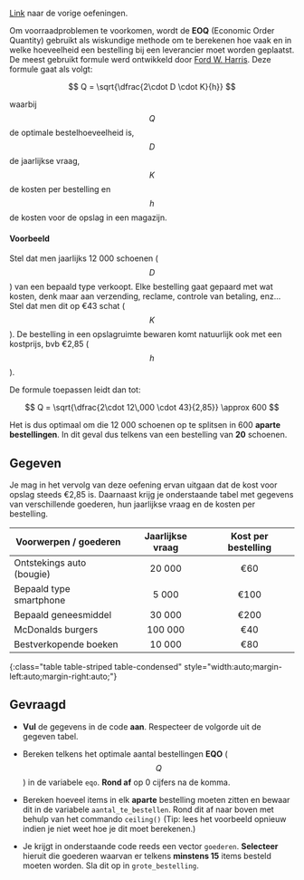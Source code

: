 <span class=".text-end"> <a href="https://dodona.be/nl/courses/2690" target="_blank">Link</a> naar de vorige oefeningen.</span>

Om voorraadproblemen te voorkomen, wordt de **EOQ** (Economic Order Quantity) gebruikt als wiskundige methode om te berekenen hoe vaak en in welke hoeveelheid een bestelling bij een leverancier moet worden geplaatst. De meest gebruikt formule werd ontwikkeld door <a href="https://en.wikipedia.org/wiki/Ford_Whitman_Harris" target="_blank">Ford W. Harris</a>. Deze formule gaat als volgt:

$$
Q = \sqrt{\dfrac{2\cdot D \cdot K}{h}}
$$

waarbij $$Q$$ de optimale bestelhoeveelheid is, $$D$$ de jaarlijkse vraag, $$K$$ de kosten per bestelling en $$h$$ de kosten voor de opslag in een magazijn.

#### Voorbeeld
Stel dat men jaarlijks 12 000 schoenen ($$D$$) van een bepaald type verkoopt. Elke bestelling gaat gepaard met wat kosten, denk maar aan verzending, reclame, controle van betaling, enz... Stel dat men dit op €43 schat ($$K$$). De bestelling in een opslagruimte bewaren komt natuurlijk ook met een kostprijs, bvb €2,85 ($$h$$). 

De formule toepassen leidt dan tot:

$$
Q = \sqrt{\dfrac{2\cdot 12\,000 \cdot 43}{2,85}} \approx 600
$$

Het is dus optimaal om die 12 000 schoenen op te splitsen in 600 **aparte bestellingen**. In dit geval dus telkens van een bestelling van **20** schoenen.

## Gegeven
Je mag in het vervolg van deze oefening ervan uitgaan dat de kost voor opslag steeds €2,85 is. Daarnaast krijg je onderstaande tabel met gegevens van verschillende goederen, hun jaarlijkse vraag en de kosten per bestelling.

| Voorwerpen / goederen     | Jaarlijkse vraag  | Kost per bestelling | 
|---------------------------|:-----------------:|:-------------------:|
| Ontstekings auto (bougie) | 20 000            | €60                 |
| Bepaald type smartphone   | 5 000             | €100                |
| Bepaald geneesmiddel      | 30 000            | €200                |
| McDonalds burgers         | 100 000           | €40                 |
| Bestverkopende boeken     | 10 000            | €80                 |
{:class="table table-striped table-condensed" style="width:auto;margin-left:auto;margin-right:auto;"}

## Gevraagd

- **Vul** de gegevens in de code **aan**. Respecteer de volgorde uit de gegeven tabel.

- Bereken telkens het optimale aantal bestellingen **EQO** ($$Q$$) in de variabele `eqo`. **Rond af** op 0 cijfers na de komma.

- Bereken hoeveel items in elk **aparte** bestelling moeten zitten en bewaar dit in de variabele `aantal_te_bestellen`. Rond dit af naar boven met behulp van het commando `ceiling()` (Tip: lees het voorbeeld opnieuw indien je niet weet hoe je dit moet berekenen.)

- Je krijgt in onderstaande code reeds een vector `goederen`. **Selecteer** hieruit die goederen waarvan er telkens **minstens 15** items besteld moeten worden. Sla dit op in `grote_bestelling`.
